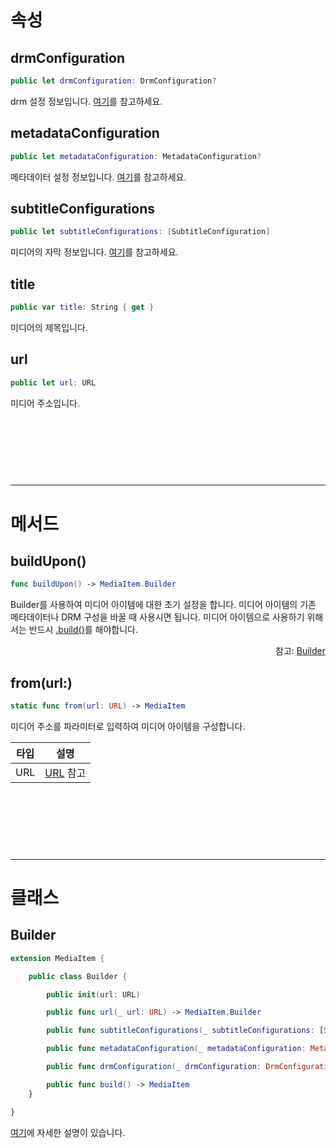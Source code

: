 # 속성

## drmConfiguration

```swift
public let drmConfiguration: DrmConfiguration?
```
drm 설정 정보입니다. [여기](../drm-configuration/home.md)를 참고하세요.

## metadataConfiguration

```swift
public let metadataConfiguration: MetadataConfiguration?
```
메타데이터 설정 정보입니다. [여기](../metadata-configuration/home.md)를 참고하세요.

## subtitleConfigurations

```swift
public let subtitleConfigurations: [SubtitleConfiguration]
```
미디어의 자막 정보입니다. [여기](../subtitle-configuration/home.md)를 참고하세요.

## title

```swift
public var title: String { get }
```
미디어의 제목입니다.

## url

```swift
public let url: URL
```
미디어 주소입니다.

<br><br><br>
------
------
# 메서드

## buildUpon()

```swift
func buildUpon() -> MediaItem.Builder
```
Builder를 사용하여 미디어 아이템에 대한 초기 설정을 합니다. 미디어 아이템의 기존 메타데이터나 DRM 구성을 바꿀 때 사용시면 됩니다. 미디어 아이템으로 사용하기 위해서는 반드시 [.build()](../../class/media-item-builder/details.md#build)를 해야합니다.
<div align="right">
참고: <a href="#builder">Builder</a>
</div>

## from(url:)

```swift
static func from(url: URL) -> MediaItem
```
미디어 주소를 파라미터로 입력하여 미디어 아이템을 구성합니다.

|타입|설명|
|:--:|--|
|URL|[URL](https://developer.apple.com/documentation/foundation/url) 참고|

<br><br><br>
------
------
# 클래스

## Builder

```swift
extension MediaItem {

    public class Builder {

        public init(url: URL)

        public func url(_ url: URL) -> MediaItem.Builder

        public func subtitleConfigurations(_ subtitleConfigurations: [SubtitleConfiguration]) -> MediaItem.Builder

        public func metadataConfiguration(_ metadataConfiguration: MetadataConfiguration?) -> MediaItem.Builder

        public func drmConfiguration(_ drmConfiguration: DrmConfiguration?) -> MediaItem.Builder

        public func build() -> MediaItem
    }

}
```

[여기](../../class/media-item-builder/home.md)에 자세한 설명이 있습니다.

